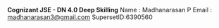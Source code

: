 **Cognizant JSE - DN 4.0 Deep Skilling**
Name : Madhanarasan P
Email : madhanarasan3@gmail.com
SupersetID:6390560

